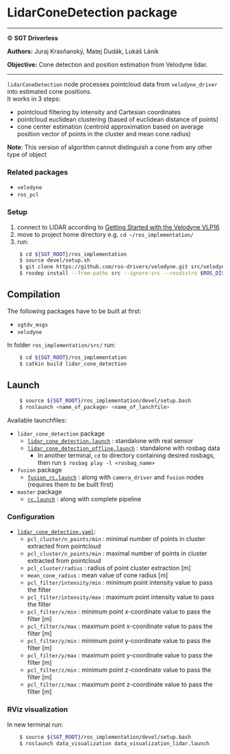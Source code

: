 # **LidarConeDetection package**

___

&copy; **SGT Driverless**

**Authors:** Juraj Krasňanský, Matej Dudák, Lukáš Lánik

**Objective:** Cone detection and position estimation from Velodyne lidar.

___

`lidarConeDetection` node processes pointcloud data from `velodyne_driver` into estimated cone positions.  
It works in 3 steps:
- pointcloud filtering by intensity and Cartesian coordinates
- pointcloud euclidean clustering (based of euclidean distance of points)
- cone center estimation (centroid approximation based on average position vector of points in the cluster and mean cone radius)

**Note**: This version of algorithm cannot distinguish a cone from any other type of object

### Related packages
* `velodyne`
* `ros_pcl`

### Setup

1. connect to LIDAR according to [Getting Started with the Velodyne VLP16](http://wiki.ros.org/velodyne/Tutorials/Getting%20Started%20with%20the%20Velodyne%20VLP16)
2. move to project home directory e.g. `cd ~/ros_implementation/`
3. run:
```sh
    $ cd ${SGT_ROOT}/ros_implementation
    $ source devel/setup.sh
    $ git clone https://github.com/ros-drivers/velodyne.git src/velodyne
    $ rosdep install --from-paths src --ignore-src --rosdistro $ROS_DISTRO -y
```

## Compilation
The following packages have to be built at first:
  * `sgtdv_msgs`
  * `velodyne`

In folder `ros_implementation/src/` run:
```sh
    $ cd ${SGT_ROOT}/ros_implementation
    $ catkin build lidar_cone_detection
```

## Launch
```sh
    $ source ${SGT_ROOT}/ros_implementation/devel/setup.bash
    $ roslaunch <name_of_package> <name_of_lanchfile>
```
Available launchfiles:
* `lidar_cone_detection` package
  * [`lidar_cone_detection.launch`](./launch/lidar_cone_detection.launch) : standalone with real sensor
  * [`lidar_cone_detection_offline.launch`](./launch/lidar_cone_detection_offline.launch) : standalone with rosbag data
      - In another terminal, `cd` to directory containing desired rosbags, then run `$ rosbag play -l <rosbag_name>`
* `fusion` package
  * [`fusion_rc.launch`](../fusion/launch/fusion_rc.launch) : along with `camera_driver` and `fusion` nodes (requires them to be built first)
* `master` package
  * [`rc.launch`](../master/launch/rc.launch) : along with complete pipeline

### Configuration
 * [`lidar_cone_detection.yaml`](./params/lidar_cone_detection.yaml):
    - `pcl_cluster/n_points/min` : minimal number of points in cluster extracted from pointcloud
    - `pcl_cluster/n_points/min` : maximal number of points in cluster extracted from pointcloud
    - `pcl_cluster/radius` : radius of point cluster extraction [m]
    - `mean_cone_radius` : mean value of cone radius [m]
    - `pcl_filter/intensity/min` : minimum point intensity value to pass the filter 
    - `pcl_filter/intensity/max` : maximum point intensity value to pass the filter
    - `pcl_filter/x/min` : minimum point x-coordinate value to pass the filter [m]
    - `pcl_filter/x/max` : maximum point x-coordinate value to pass the filter [m]
    - `pcl_filter/y/min` : minimum point y-coordinate value to pass the filter [m]
    - `pcl_filter/y/max` : maximum point y-coordinate value to pass the filter [m]
    - `pcl_filter/z/min` : minimum point z-coordinate value to pass the filter [m]
    - `pcl_filter/z/max` : maximum point z-coordinate value to pass the filter [m]

### RViz visualization
In new terminal run:
```sh
    $ source ${SGT_ROOT}/ros_implementation/devel/setup.bash
    $ roslaunch data_visualization data_visualization_lidar.launch
```
